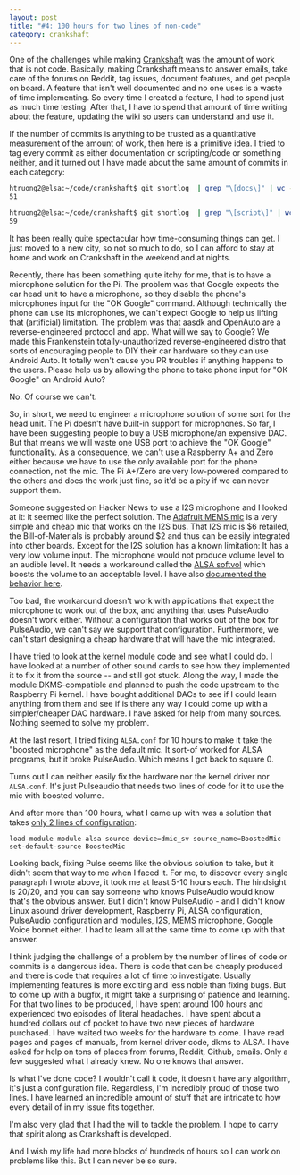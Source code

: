 ```yaml
---
layout: post
title: "#4: 100 hours for two lines of non-code"
category: crankshaft
---
```



One of the challenges while making [Crankshaft](http://getcrankshaft.com/) was the amount of work that is not code. Basically, making Crankshaft means to answer emails, take care of the forums on Reddit, tag issues, document features, and get people on board. A feature that isn't well documented and no one uses is a waste of time implementing. So every time I created a feature, I had to spend just as much time testing. After that, I have to spend that amount of time writing about the feature, updating the wiki so users can understand and use it.

If the number of commits is anything to be trusted as a quantitative measurement of the amount of work, then here is a primitive idea. I tried to tag every commit as either documentation or scripting/code or something neither, and it turned out I have made about the same amount of commits in each category:

```bash
htruong2@elsa:~/code/crankshaft$ git shortlog  | grep "\[docs\]" | wc -l
51

htruong2@elsa:~/code/crankshaft$ git shortlog  | grep "\[script\]" | wc -l
59
```

It has been really quite spectacular how time-consuming things can get. I just moved to a new city, so not so much to do, so I can afford to stay at home and work on Crankshaft in the weekend and at nights. 

Recently, there has been something quite itchy for me, that is to have a microphone solution for the Pi. The problem was that Google expects the car head unit to have a microphone, so they disable the phone's microphones input for the "OK Google" command. Although technically the phone can use its microphones, we can't expect Google to help us lifting that (artificial) limitation. The problem was that aasdk and OpenAuto are a reverse-engineered protocol and app. What will we say to Google? We made this Frankenstein totally-unauthorized reverse-engineered distro that sorts of encouraging people to DIY their car hardware so they can use Android Auto. It totally won't cause you PR troubles if anything happens to the users. Please help us by allowing the phone to take phone input for "OK Google" on Android Auto?

No. Of course we can't.

So, in short, we need to engineer a microphone solution of some sort for the head unit. The Pi doesn't have built-in support for microphones. So far, I have been suggesting people to buy a USB microphone/an expensive DAC. But that means we will waste one USB port to achieve the "OK Google" functionality. As a consequence, we can't use a Raspberry A+ and Zero either because we have to use the only available port for the phone connection, not the mic. The Pi A+/Zero are very low-powered compared to the others and does the work just fine, so it'd be a pity if we can never support them. 

Someone suggested on Hacker News to use a I2S microphone and I looked at it: it seemed like the perfect solution. The [Adafruit MEMS mic](https://www.adafruit.com/product/3421) is a very simple and cheap mic that works on the I2S bus. That I2S mic is $6 retailed, the Bill-of-Materials is probably around $2 and thus can be easily integrated into other boards. Except for the I2S solution has a known limitation: It has a very low volume input. The microphone would not produce volume level to an audible level. It needs a workaround called the [ALSA softvol](https://learn.adafruit.com/adafruit-i2s-mems-microphone-breakout/raspberry-pi-wiring-and-test) which boosts the volume to an acceptable level. I have also [documented the behavior here](https://github.com/htruong/snd-i2s_rpi). 

Too bad, the workaround doesn't work with applications that expect the microphone to work out of the box, and anything that uses PulseAudio doesn't work either. Without a configuration that works out of the box for PulseAudio, we can't say we support that configuration. Furthermore, we can't start designing a cheap hardware that will have the mic integrated.

I have tried to look at the kernel module code and see what I could do. I have looked at a number of other sound cards to see how they implemented it to fix it from the source -- and still got stuck. Along the way, I made the module DKMS-compatible and planned to push the code upstream to the Raspberry Pi kernel. I have bought additional DACs to see if I could learn anything from them and see if is there any way I could come up with a simpler/cheaper DAC hardware. I have asked for help from many sources. Nothing seemed to solve my problem.

At the last resort, I tried fixing `ALSA.conf` for 10 hours to make it take the "boosted microphone" as the default mic. It sort-of worked for ALSA programs, but it broke PulseAudio. Which means I got back to square 0.

Turns out I can neither easily fix the hardware nor the kernel driver nor `ALSA.conf`. It's just Pulseaudio that needs two lines of code for it to use the mic with boosted volume.

And after more than 100 hours, what I came up with was a solution that takes [only 2 lines of configuration](https://github.com/htruong/crankshaft/blob/master/hardware_support/adafruit_mems_mic/default.pa):

```
load-module module-alsa-source device=dmic_sv source_name=BoostedMic
set-default-source BoostedMic
```

Looking back, fixing Pulse seems like the obvious solution to take, but it didn't seem that way to me when I faced it. For me, to discover every single paragraph I wrote above, it took me at least 5-10 hours each. The hindsight is 20/20, and you can say someone who knows PulseAudio would know that's the obvious answer. But I didn't know PulseAudio - and I didn't know Linux asound driver development, Raspberry Pi, ALSA configuration, PulseAudio configuration and modules, I2S, MEMS microphone, Google Voice bonnet either. I had to learn all at the same time to come up with that answer.

I think judging the challenge of a problem by the number of lines of code or commits is a dangerous idea. There is code that can be cheaply produced and there is code that requires a lot of time to investigate. Usually implementing features is more exciting and less noble than fixing bugs. But to come up with a bugfix, it might take a surprising of patience and learning. For that two lines to be produced, I have spent around 100 hours and experienced two episodes of literal headaches. I have spent about a hundred dollars out of pocket to have two new pieces of hardware purchased. I have waited two weeks for the hardware to come. I have read pages and pages of manuals, from kernel driver code, dkms to ALSA. I have asked for help on tons of places from forums, Reddit, Github, emails. Only a few suggested what I already knew. No one knows that answer. 

Is what I've done code? I wouldn't call it code, it doesn't have any algorithm, it's just a configuration file. Regardless, I'm incredibly proud of those two lines. I have learned an incredible amount of stuff that are intricate to how every detail of in my issue fits together. 

I'm also very glad that I had the will to tackle the problem. I hope to carry that spirit along as Crankshaft is developed. 

And I wish my life had more blocks of hundreds of hours so I can work on problems like this. But I can never be so sure.